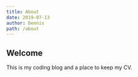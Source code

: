 ```yaml
---
title: About
date: 2019-07-13
author: Dennis
path: /about
---
```


## Welcome

This is my coding blog and a place to keep my CV.
